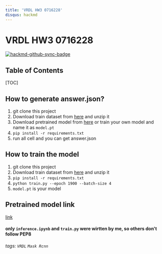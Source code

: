```yaml
---
title: 'VRDL HW3 0716228'
disqus: hackmd
---
```


VRDL HW3 0716228
===


[![hackmd-github-sync-badge](https://hackmd.io/ldmMEtXKQkWkRNVQKxOnMA/badge)](https://hackmd.io/ldmMEtXKQkWkRNVQKxOnMA)



## Table of Contents

[TOC]

## How to generate answer.json?

1.  git clone this project
2.  Download train dataset  from [here](https://drive.google.com/file/d/1nEJ7NTtHcCHNQqUXaoPk55VH3Uwh4QGG/view) 
and unzip it
3.  Download pretrained model from [here](https://drive.google.com/file/d/1RV2JBMsNR7F4B0bO6EHnBnFxOehVgzgd/view?usp=sharing) or train your own model and name it as `model.pt`
4.  `pip install -r requirements.txt`
5.  run all cell and you can get answer.json

## How to train the model
1.  git clone this project
2.  Download train dataset  from [here](https://drive.google.com/file/d/1nEJ7NTtHcCHNQqUXaoPk55VH3Uwh4QGG/view) 
and unzip it 
3.  `pip install -r requirements.txt`
4.  `python train.py --epoch 1900 --batch-size 4`
5.  `model.pt` is your model

## Pretrained model link
[link](https://drive.google.com/file/d/1RV2JBMsNR7F4B0bO6EHnBnFxOehVgzgd/view?usp=sharing)



#### only `inference.ipynb` and `train.py` were wirtten by me, so others don't follow PEP8

###### tags: `VRDL` `Mask Rcnn`